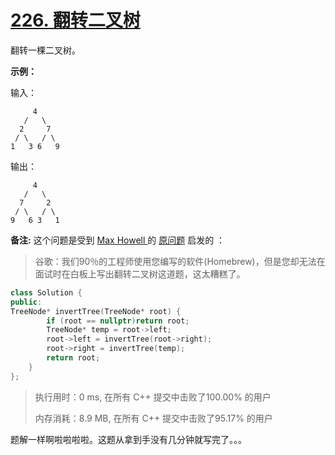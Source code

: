 # [226. 翻转二叉树](https://leetcode-cn.com/problems/invert-binary-tree/)

翻转一棵二叉树。

**示例：**

输入：

```
     4
   /   \
  2     7
 / \   / \
1   3 6   9
```

输出：

```
     4
   /   \
  7     2
 / \   / \
9   6 3   1
```

**备注:**
 这个问题是受到 [Max Howell ](https://twitter.com/mxcl)的 [原问题](https://twitter.com/mxcl/status/608682016205344768) 启发的 ：

> 谷歌：我们90％的工程师使用您编写的软件(Homebrew)，但是您却无法在面试时在白板上写出翻转二叉树这道题，这太糟糕了。

```c++
class Solution {
public:
TreeNode* invertTree(TreeNode* root) {
        if (root == nullptr)return root;
        TreeNode* temp = root->left;
        root->left = invertTree(root->right);
        root->right = invertTree(temp);
        return root;
    } 
};
```

> 执行用时：0 ms, 在所有 C++ 提交中击败了100.00% 的用户
>
> 内存消耗：8.9 MB, 在所有 C++ 提交中击败了95.17% 的用户

题解一样啊啦啦啦啦。这题从拿到手没有几分钟就写完了。。。


